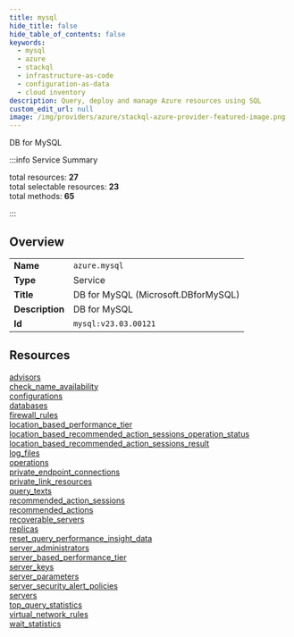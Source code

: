 ```yaml
---
title: mysql
hide_title: false
hide_table_of_contents: false
keywords:
  - mysql
  - azure
  - stackql
  - infrastructure-as-code
  - configuration-as-data
  - cloud inventory
description: Query, deploy and manage Azure resources using SQL
custom_edit_url: null
image: /img/providers/azure/stackql-azure-provider-featured-image.png
---
```

DB for MySQL  
    
:::info Service Summary

<div class="row">
<div class="providerDocColumn">
<span>total resources:&nbsp;<b>27</b></span><br />
<span>total selectable resources:&nbsp;<b>23</b></span><br />
<span>total methods:&nbsp;<b>65</b></span><br />
</div>
</div>

:::

## Overview
<table><tbody>
<tr><td><b>Name</b></td><td><code>azure.mysql</code></td></tr>
<tr><td><b>Type</b></td><td>Service</td></tr>
<tr><td><b>Title</b></td><td>DB for MySQL (Microsoft.DBforMySQL)</td></tr>
<tr><td><b>Description</b></td><td>DB for MySQL</td></tr>
<tr><td><b>Id</b></td><td><code>mysql:v23.03.00121</code></td></tr>
</tbody></table>

## Resources
<div class="row">
<div class="providerDocColumn">
<a href="/providers/azure/mysql/advisors/">advisors</a><br />
<a href="/providers/azure/mysql/check_name_availability/">check_name_availability</a><br />
<a href="/providers/azure/mysql/configurations/">configurations</a><br />
<a href="/providers/azure/mysql/databases/">databases</a><br />
<a href="/providers/azure/mysql/firewall_rules/">firewall_rules</a><br />
<a href="/providers/azure/mysql/location_based_performance_tier/">location_based_performance_tier</a><br />
<a href="/providers/azure/mysql/location_based_recommended_action_sessions_operation_status/">location_based_recommended_action_sessions_operation_status</a><br />
<a href="/providers/azure/mysql/location_based_recommended_action_sessions_result/">location_based_recommended_action_sessions_result</a><br />
<a href="/providers/azure/mysql/log_files/">log_files</a><br />
<a href="/providers/azure/mysql/operations/">operations</a><br />
<a href="/providers/azure/mysql/private_endpoint_connections/">private_endpoint_connections</a><br />
<a href="/providers/azure/mysql/private_link_resources/">private_link_resources</a><br />
<a href="/providers/azure/mysql/query_texts/">query_texts</a><br />
<a href="/providers/azure/mysql/recommended_action_sessions/">recommended_action_sessions</a><br />
</div>
<div class="providerDocColumn">
<a href="/providers/azure/mysql/recommended_actions/">recommended_actions</a><br />
<a href="/providers/azure/mysql/recoverable_servers/">recoverable_servers</a><br />
<a href="/providers/azure/mysql/replicas/">replicas</a><br />
<a href="/providers/azure/mysql/reset_query_performance_insight_data/">reset_query_performance_insight_data</a><br />
<a href="/providers/azure/mysql/server_administrators/">server_administrators</a><br />
<a href="/providers/azure/mysql/server_based_performance_tier/">server_based_performance_tier</a><br />
<a href="/providers/azure/mysql/server_keys/">server_keys</a><br />
<a href="/providers/azure/mysql/server_parameters/">server_parameters</a><br />
<a href="/providers/azure/mysql/server_security_alert_policies/">server_security_alert_policies</a><br />
<a href="/providers/azure/mysql/servers/">servers</a><br />
<a href="/providers/azure/mysql/top_query_statistics/">top_query_statistics</a><br />
<a href="/providers/azure/mysql/virtual_network_rules/">virtual_network_rules</a><br />
<a href="/providers/azure/mysql/wait_statistics/">wait_statistics</a><br />
</div>
</div>
